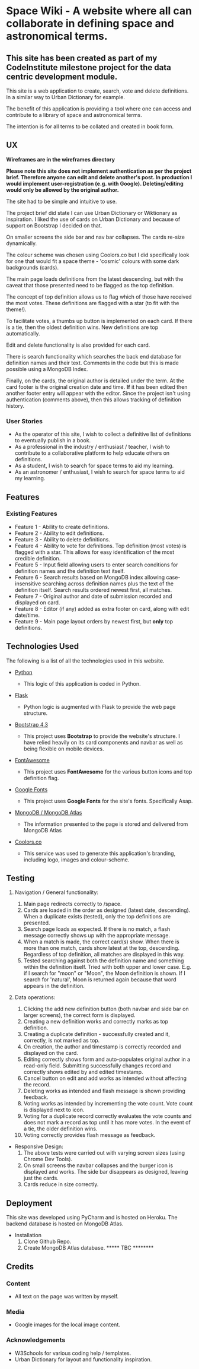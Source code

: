 # Space Wiki - A website where all can collaborate in defining space and astronomical terms.

## This site has been created as part of my CodeInstitute milestone project for the data centric development module.

This site is a web application to create, search, vote and delete definitions. In a similar way to Urban Dictionary for example.

The benefit of this application is providing a tool where one can access and contribute to a library of space and astronomical terms.

The intention is for all terms to be collated and created in book form.

## UX

**Wireframes are in the wireframes directory**

**Please note this site does not implement authentication as per the project brief. Therefore anyone can edit and delete another's post. In production I would implement user-registration (e.g. with Google). Deleting/editing would only be allowed by the original author.**

The site had to be simple and intuitive to use.

The project brief did state I can use Urban Dictionary or Wiktionary as inspiration. I liked the use of cards on Urban Dictionary and because of support on Bootstrap I decided on that.

On smaller screens the side bar and nav bar collapses. The cards re-size dynamically.

The colour scheme was chosen using Coolors.co but I did specifically look for one that would fit a space theme - 'cosmic' colours with some dark backgrounds (cards).

The main page loads definitions from the latest descending, but with the caveat that those presented need to be flagged as the top definition.

The concept of top definition allows us to flag which of those have received the most votes. These definitions are flagged with a star (to fit with the theme!).

To facilitate votes, a thumbs up button is implemented on each card. If there is a tie, then the oldest definition wins. New definitions are top automatically.

Edit and delete functionality is also provided for each card.

There is search functionality which searches the back end database for definition names and their text. Comments in the code but this is made possible using a MongoDB Index.

Finally, on the cards, the original author is detailed under the term. At the card footer is the original creation date and time. **If** it has been edited then another footer entry will appear with the editor. Since the project isn't using authentication (comments above), then this allows tracking of definition history.

### User Stories

- As the operator of this site, I wish to collect a definitive list of definitions to eventually publish in a book.
- As a professional in the industry / enthusiast / teacher, I wish to contribute to a collaborative platform to help educate others on definitions.
- As a student, I wish to search for space terms to aid my learning.
- As an astronomer / enthusiast, I wish to search for space terms to aid my learning.

## Features

### Existing Features

- Feature 1 - Ability to create definitions.
- Feature 2 - Ability to edit definitions.
- Feature 3 - Ability to delete definitions.
- Feature 4 - Ability to vote for definitions. Top definition (most votes) is flagged with a star. This allows for easy identification of the most credible definition.
- Feature 5 - Input field allowing users to enter search conditions for definition names and the definition text itself.
- Feature 6 - Search results based on MongoDB index allowing case-insensitive searching across definition names plus the text of the definition itself. Search results ordered newest first, all matches.
- Feature 7 - Original author and date of submission recorded and displayed on card.
- Feature 8 - Editor (if any) added as extra footer on card, along with edit date/time.
- Feature 9 - Main page layout orders by newest first, but **only** top definitions.


## Technologies Used

The following is a list of all the technologies used in this website.

- [Python](https://www.python.org/)
  - This logic of this application is coded in Python.
  
- [Flask](https://flask.palletsprojects.com/)
  - Python logic is augmented with Flask to provide the web page structure.

- [Bootstrap 4.3](https://getbootstrap.com/docs/4.3/getting-started/introduction/)
  - This project uses **Bootstrap** to provide the website's structure. I have relied heavily on its card components and navbar as well as being flexible on mobile devices.

- [FontAwesome](https://fontawesome.com/start)
  - This project uses **FontAwesome** for the various button icons and top definition flag.

- [Google Fonts](https://fonts.google.com/)
  - This project uses **Google Fonts** for the site's fonts. Specifically Asap.

- [MongoDB / MongoDB Atlas](https://cloud.mongodb.com/)
  - The information presented to the page is stored and delivered from MongoDB Atlas

- [Coolors.co](https://coolors.co/)
  - This service was used to generate this application's branding, including logo, images and colour-scheme.

## Testing

1. Navigation / General functionality:
    1. Main page redirects correctly to /space.
    2. Cards are loaded in the order as designed (latest date, descending). When a duplicate exists (tested), only the top definitions are presented.
    3. Search page loads as expected. If there is no match, a flash message correctly shows up with the appropriate message.
    4. When a match is made, the correct card(s) show. When there is more than one match, cards show latest at the top, descending. Regardless of top definition, all matches are displayed in this way.
    5. Tested searching against both the definition name and something within the definition itself. Tried with both upper and lower case. E.g. if I search for "moon" or "Moon", the Moon definition is shown. If I search for 'natural', Moon is returned again because that word appears in the definition.
    
2. Data operations:
    1. Clicking the add new definition button (both navbar and side bar on larger screens), the correct form is displayed.
    2. Creating a new definition works and correctly marks as top definition.
    3. Creating a duplicate definition - successfully created and it, correctly, is not marked as top.
    4. On creation, the author and timestamp is correctly recorded and displayed on the card.
    5. Editing correctly shows form and auto-populates original author in a read-only field. Submitting successfully changes record and correctly shows edited by and edited timestamp.
    6. Cancel button on edit and add works as intended without affecting the record.
    7. Deleting works as intended and flash message is shown providing feedback.
    8. Voting works as intended by incrementing the vote count. Vote count is displayed next to icon.
    9. Voting for a duplicate record correctly evaluates the vote counts and does not mark a record as top until it has more votes. In the event of a tie, the older definition wins.
    10. Voting correctly provides flash message as feedback.

- Responsive Design:
    1. The above tests were carried out with varying screen sizes (using Chrome Dev Tools).
    2. On small screens the navbar collapses and the burger icon is displayed and works. The side bar disappears as designed, leaving just the cards.
    3. Cards reduce in size correctly.

## Deployment

This site was developed using PyCharm and is hosted on Heroku. The backend database is hosted on MongoDB Atlas.

- Installation
    1. Clone Github Repo.
    2. Create MongoDB Atlas database.
    ***** TBC ********

## Credits

### Content

- All text on the page was written by myself.

### Media

- Google images for the local image content.

### Acknowledgements

- W3Schools for various coding help / templates.
- Urban Dictionary for layout and functionality inspiration.